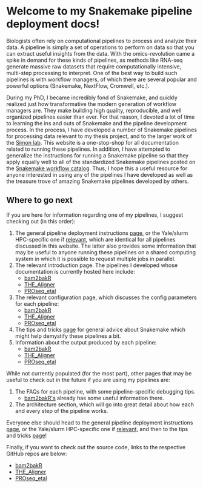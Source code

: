 # Welcome to my Snakemake pipeline deployment docs!

Biologists often rely on computational pipelines to process and analyze their data. A pipeline is simply a set of operations to perform on data so that you can extract useful insights from the data. With the omics-revolution came a spike in demand for these kinds of pipelines, as methods like RNA-seq generate massive raw datasets that require computationally intensive, multi-step processing to interpret. One of the best way to build such pipelines is with workflow managers, of which there are several popular and powerful options (Snakemake, NextFlow, Cromwell, etc.).

During my PhD, I became incredibly fond of Snakemake, and quickly realized just how transformative the modern generation of workflow managers are. They make building high quality, reproducible, and well organized pipelines easier than ever. For that reason, I devoted a lot of time to learning the ins and outs of Snakemake and the pipeline development process. In the process, I have developed a number of Snakemake pipelines for processing data relevant to my thesis project, and to the larger work of the [Simon lab](https://simonlab.yale.edu/). This website is a one-stop-shop for all documentation related to running these pipelines. In addition, I have attempted to generalize the instructions for running a Snakemake pipeline so that they apply equally well to all of the standardized Snakemake pipelines posted on the [Snakemake workflow catalog](https://snakemake.github.io/snakemake-workflow-catalog/?usage=cbg-ethz/). Thus, I hope this a useful resource for anyone interested in using any of the pipelines I have developed as well as the treasure trove of amazing Snakemake pipelines developed by others.

## Where to go next

If you are here for information regarding one of my pipelines, I suggest checking out (in this order):

1. The general pipeline deployment instructions [page](deploy.md), or the Yale/slurm HPC-specific one if [relevant](simon.md), which are identical for all pipelines discussed in this website. The latter also provides some information that may be useful to anyone running these pipelines on a shared computing system in which it is possible to request multiple jobs in parallel.
1. The relevant introduction page. The pipelines I developed whose documentation is currently hosted here include:
    - [bam2bakR](bam2bakR/intro.md)
    - [THE_Aligner](aligner/intro.md)
    - [PROseq_etal](proseq/intro.md)
1. The relevant configuration page, which discusses the config parameters for each pipeline:
    - [bam2bakR](bam2bakR/configuration.md)
    - [THE_Aligner](aligner/configuration.md)
    - [PROseq_etal](proseq/configuration.md)
1. The tips and tricks [page](pragmatism.md) for general advice about Snakemake which might help demystify these pipelines a bit.
1. Information about the output produced by each pipeline:
    - [bam2bakR](bam2bakR/output.md)
    - [THE_Aligner](aligner/output.md)
    - [PROseq_etal](proseq/output.md)

While not currently populated (for the most part), other pages that may be useful to check out in the future if you are using my pipelines are:

1. The FAQs for each pipeline, with some pipeline-specific debugging tips.
    - [bam2bakR's](bam2bakR/faqs.md) already has some useful information there.
1. The architecture section, which will go into great detail about how each and every step of the pipeline works.


Everyone else should head to the general pipeline deployment instructions [page](deploy.md), or the Yale/slurm HPC-specific one if [relevant](simon.md), and then to the tips and tricks [page](pragmatism.md)!

Finally, if you want to check out the source code, links to the respective GitHub repos are below:
- [bam2bakR](https://github.com/simonlabcode/bam2bakR/)
- [THE_Aligner](https://github.com/isaacvock/THE_Aligner)
- [PROseq_etal](https://github.com/isaacvock/PROseq_etal)
